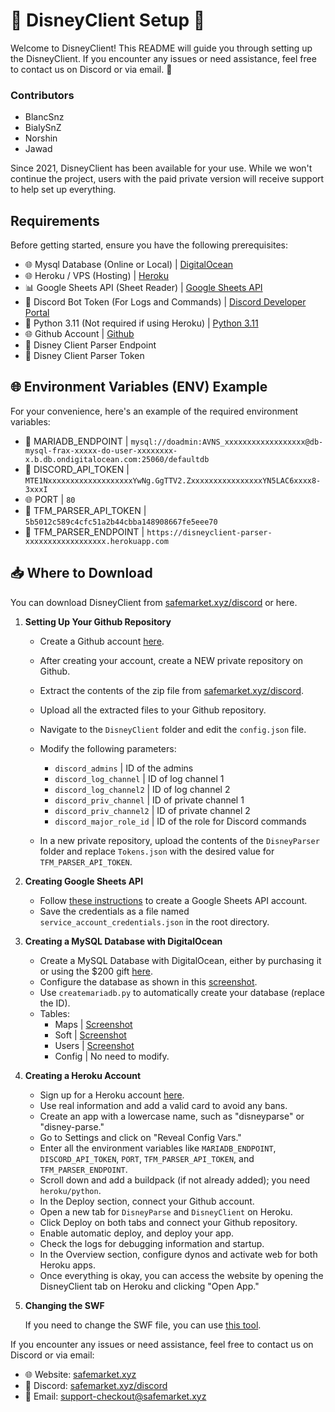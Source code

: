 # 🌟 DisneyClient Setup 🚀

Welcome to DisneyClient! This README will guide you through setting up the DisneyClient. If you encounter any issues or need assistance, feel free to contact us on Discord or via email. 📧

### Contributors
- BlancSnz
- BialySnZ
- Norshin
- Jawad

Since 2021, DisneyClient has been available for your use. While we won't continue the project, users with the paid private version will receive support to help set up everything.

## Requirements

Before getting started, ensure you have the following prerequisites:
- 🌐 Mysql Database (Online or Local) | [DigitalOcean](https://digitalocean.com)
- 🌐 Heroku / VPS (Hosting) | [Heroku](https://www.heroku.com/)
- 📊 Google Sheets API (Sheet Reader) | [Google Sheets API](https://developers.google.com/sheets/api)
- 🤖 Discord Bot Token (For Logs and Commands) | [Discord Developer Portal](https://discord.com/developers/applications)
- 🐍 Python 3.11 (Not required if using Heroku) | [Python 3.11](https://www.python.org/downloads/release/python-3110/)
- 🌐 Github Account | [Github](https://github.com/)
- 💼 Disney Client Parser Endpoint
- 🔑 Disney Client Parser Token

## 🌐 Environment Variables (ENV) Example

For your convenience, here's an example of the required environment variables:

- 🏦 MARIADB_ENDPOINT | `mysql://doadmin:AVNS_xxxxxxxxxxxxxxxxxx@db-mysql-frax-xxxxx-do-user-xxxxxxxx-x.b.db.ondigitalocean.com:25060/defaultdb`
- 🤖 DISCORD_API_TOKEN | `MTE1NxxxxxxxxxxxxxxxxxxxYwNg.GgTTV2.ZxxxxxxxxxxxxxxxxYN5LAC6xxxx8-3xxxI`
- 🌐 PORT | `80`
- 🔑 TFM_PARSER_API_TOKEN | `5b5012c589c4cfc51a2b44cbba148908667fe5eee70`
- 💼 TFM_PARSER_ENDPOINT | `https://disneyclient-parser-xxxxxxxxxxxxxxxxxx.herokuapp.com`

## 📥 Where to Download

You can download DisneyClient from [safemarket.xyz/discord](https://safemarket.xyz/discord) or here.

1. **Setting Up Your Github Repository**

   - Create a Github account [here](https://github.com/signup?source=login).
   - After creating your account, create a NEW private repository on Github.
   - Extract the contents of the zip file from [safemarket.xyz/discord](https://safemarket.xyz/discord).
   - Upload all the extracted files to your Github repository.


   - Navigate to the `DisneyClient` folder and edit the `config.json` file.
   - Modify the following parameters:
     - `discord_admins` | ID of the admins
     - `discord_log_channel` | ID of log channel 1
     - `discord_log_channel2` | ID of log channel 2
     - `discord_priv_channel` | ID of private channel 1
     - `discord_priv_channel2` | ID of private channel 2
     - `discord_major_role_id` | ID of the role for Discord commands


   - In a new private repository, upload the contents of the `DisneyParser` folder and replace `Tokens.json` with the desired value for `TFM_PARSER_API_TOKEN`.

2. **Creating Google Sheets API**

   - Follow [these instructions](https://cloud.google.com/docs/authentication#service-accounts) to create a Google Sheets API account.
   - Save the credentials as a file named `service_account_credentials.json` in the root directory.

3. **Creating a MySQL Database with DigitalOcean**

   - Create a MySQL Database with DigitalOcean, either by purchasing it or using the $200 gift [here](https://try.digitalocean.com/freetrialoffer/).
   - Configure the database as shown in this [screenshot](https://prnt.sc/i2ae87WLLyNv).
   - Use `createmariadb.py` to automatically create your database (replace the ID).
   - Tables:
     - Maps | [Screenshot](https://prnt.sc/EbCdzZ_Cy5ls)
     - Soft | [Screenshot](https://prnt.sc/DB_DPSiapxUI)
     - Users | [Screenshot](https://prnt.sc/5O6VhaW3OG1e)
     - Config | No need to modify.

4. **Creating a Heroku Account**

   - Sign up for a Heroku account [here](https://signup.heroku.com/).
   - Use real information and add a valid card to avoid any bans.
   - Create an app with a lowercase name, such as "disneyparse" or "disney-parse."
   - Go to Settings and click on "Reveal Config Vars."
   - Enter all the environment variables like `MARIADB_ENDPOINT`, `DISCORD_API_TOKEN`, `PORT`, `TFM_PARSER_API_TOKEN`, and `TFM_PARSER_ENDPOINT`.
   - Scroll down and add a buildpack (if not already added); you need `heroku/python`.
   - In the Deploy section, connect your Github account.
   - Open a new tab for `DisneyParse` and `DisneyClient` on Heroku.
   - Click Deploy on both tabs and connect your Github repository.
   - Enable automatic deploy, and deploy your app.
   - Check the logs for debugging information and startup.
   - In the Overview section, configure dynos and activate web for both Heroku apps.
   - Once everything is okay, you can access the website by opening the DisneyClient tab on Heroku and clicking "Open App."

5. **Changing the SWF**

   If you need to change the SWF file, you can use [this tool](https://github.com/Jodis974/DisneyClient-Builder).

If you encounter any issues or need assistance, feel free to contact us on Discord or via email:

- 🌐 Website: [safemarket.xyz](https://safemarket.xyz)
- 💬 Discord: [safemarket.xyz/discord](https://safemarket.xyz/discord)
- 📧 Email: support-checkout@safemarket.xyz
